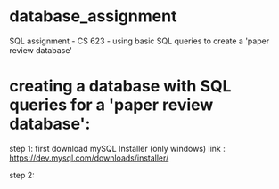 # database_assignment
SQL assignment - CS 623 - using basic SQL queries to create a 'paper review database'


# creating a database with SQL queries for a 'paper review database':

step 1: first download mySQL Installer (only windows) 
        link : https://dev.mysql.com/downloads/installer/
        
step 2:         
